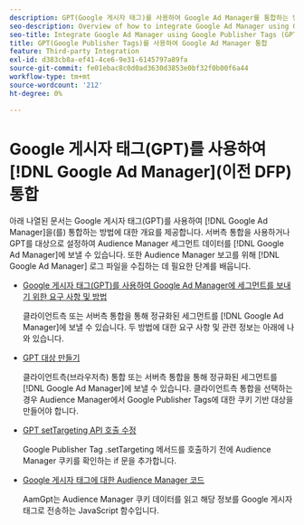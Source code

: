 ```yaml
---
description: GPT(Google 게시자 태그)를 사용하여 Google Ad Manager를 통합하는 방법에 대한 개요입니다.
seo-description: Overview of how to integrate Google Ad Manager using Google Publisher Tags (GPT) in Adobe Audience Manager (AAM).
seo-title: Integrate Google Ad Manager using Google Publisher Tags (GPT)in Adobe Audience Manager (AAM)
title: GPT(Google Publisher Tags)를 사용하여 Google Ad Manager 통합
feature: Third-party Integration
exl-id: d383cb8a-ef41-4ce6-9e31-6145797a89fa
source-git-commit: fe01ebac8c0d0ad3630d3853e0bf32f0b00f6a44
workflow-type: tm+mt
source-wordcount: '212'
ht-degree: 0%

---
```


# Google 게시자 태그(GPT)를 사용하여 [!DNL Google Ad Manager](이전 DFP) 통합

아래 나열된 문서는 Google 게시자 태그(GPT)를 사용하여 [!DNL Google Ad Manager]을(를) 통합하는 방법에 대한 개요를 제공합니다. 서버측 통합을 사용하거나 GPT를 대상으로 설정하여 Audience Manager 세그먼트 데이터를 [!DNL Google Ad Manager]에 보낼 수 있습니다. 또한 Audience Manager 보고를 위해 [!DNL Google Ad Manager] 로그 파일을 수집하는 데 필요한 단계를 배웁니다.

* [Google 게시자 태그(GPT)를 사용하여 Google Ad Manager에 세그먼트를 보내기 위한 요구 사항 및 방법](/help/using/integration/gpt-aam-destination/gpt-aam-requirements.md)

  클라이언트측 또는 서버측 통합을 통해 정규화된 세그먼트를 [!DNL Google Ad Manager]에 보낼 수 있습니다. 두 방법에 대한 요구 사항 및 관련 정보는 아래에 나와 있습니다.

* [GPT 대상 만들기](/help/using/integration/gpt-aam-destination/gpt-aam-create-destination.md)

  클라이언트측(브라우저측) 통합 또는 서버측 통합을 통해 정규화된 세그먼트를 [!DNL Google Ad Manager]에 보낼 수 있습니다. 클라이언트측 통합을 선택하는 경우 Audience Manager에서 Google Publisher Tags에 대한 쿠키 기반 대상을 만들어야 합니다.

* [GPT setTargeting API 호출 수정](/help/using/integration/gpt-aam-destination/gpt-aam-modify-api.md)

  Google Publisher Tag .setTargeting 메서드를 호출하기 전에 Audience Manager 쿠키를 확인하는 if 문을 추가합니다.

* [Google 게시자 태그에 대한 Audience Manager 코드](/help/using/integration/gpt-aam-destination/gpt-aam-aamgpt-code.md)

  AamGpt는 Audience Manager 쿠키 데이터를 읽고 해당 정보를 Google 게시자 태그로 전송하는 JavaScript 함수입니다.
